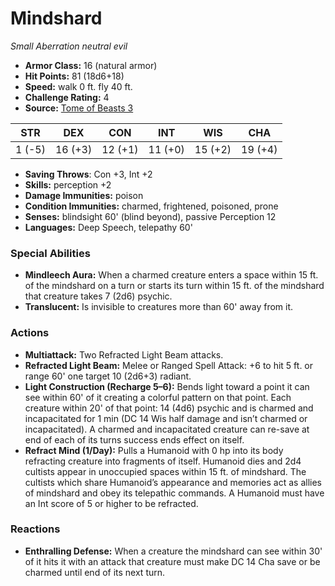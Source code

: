 # Mindshard

*Small* *Aberration* *neutral evil*

- **Armor Class:** 16 (natural armor)
- **Hit Points:** 81 (18d6+18)
- **Speed:** walk 0 ft. fly 40 ft.
- **Challenge Rating:** 4
- **Source:** [Tome of Beasts 3](https://koboldpress.com/kpstore/product/tome-of-beasts-2-for-5th-edition/)

| STR | DEX | CON | INT | WIS | CHA |
| --- | --- | --- | --- | --- | --- |
| 1 (-5) | 16 (+3) | 12 (+1) | 11 (+0) | 15 (+2) | 19 (+4) |

- **Saving Throws**: Con +3, Int +2
- **Skills:** perception +2
- **Damage Immunities:** poison
- **Condition Immunities:** charmed, frightened, poisoned, prone
- **Senses:** blindsight 60' (blind beyond), passive Perception 12
- **Languages:** Deep Speech, telepathy 60'
### Special Abilities
- **Mindleech Aura:** When a charmed creature enters a space within 15 ft. of the mindshard on a turn or starts its turn within 15 ft. of the mindshard that creature takes 7 (2d6) psychic.
- **Translucent:** Is invisible to creatures more than 60' away from it.
### Actions
- **Multiattack:** Two Refracted Light Beam attacks.
- **Refracted Light Beam:** Melee or Ranged Spell Attack: +6 to hit 5 ft. or range 60' one target 10 (2d6+3) radiant.
- **Light Construction (Recharge 5–6):** Bends light toward a point it can see within 60' of it creating a colorful pattern on that point. Each creature within 20' of that point: 14 (4d6) psychic and is charmed and incapacitated for 1 min (DC 14 Wis half damage and isn’t charmed or incapacitated). A charmed and incapacitated creature can re-save at end of each of its turns success ends effect on itself.
- **Refract Mind (1/Day):** Pulls a Humanoid with 0 hp into its body refracting creature into fragments of itself. Humanoid dies and 2d4 cultists appear in unoccupied spaces within 15 ft. of mindshard. The cultists which share Humanoid’s appearance and memories act as allies of mindshard and obey its telepathic commands. A Humanoid must have an Int score of 5 or higher to be refracted.
### Reactions
- **Enthralling Defense:** When a creature the mindshard can see within 30' of it hits it with an attack that creature must make DC 14 Cha save or be charmed until end of its next turn.
